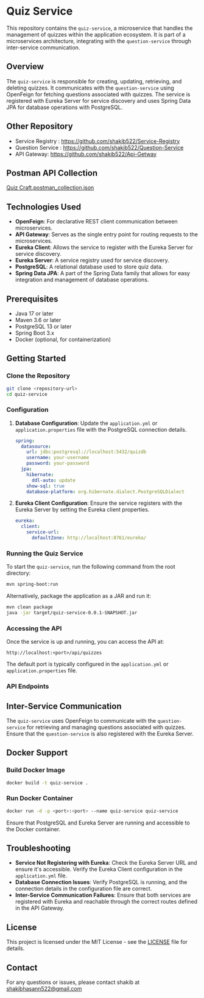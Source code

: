 # Quiz Service

This repository contains the `quiz-service`, a microservice that handles the management of quizzes within the application ecosystem. It is part of a microservices architecture, integrating with the `question-service` through inter-service communication.

## Overview

The `quiz-service` is responsible for creating, updating, retrieving, and deleting quizzes. It communicates with the `question-service` using OpenFeign for fetching questions associated with quizzes. The service is registered with Eureka Server for service discovery and uses Spring Data JPA for database operations with PostgreSQL.

## Other Repository
- Service Registry : https://github.com/shakib522/Service-Registry
- Question Service : https://github.com/shakib522/Question-Service
- API Gateway: https://github.com/shakib522/Api-Getway


## Postman API Collection
[Quiz Craft.postman_collection.json](https://github.com/user-attachments/files/16823586/Quiz.Craft.postman_collection.json)



## Technologies Used

- **OpenFeign**: For declarative REST client communication between microservices.
- **API Gateway**: Serves as the single entry point for routing requests to the microservices.
- **Eureka Client**: Allows the service to register with the Eureka Server for service discovery.
- **Eureka Server**: A service registry used for service discovery.
- **PostgreSQL**: A relational database used to store quiz data.
- **Spring Data JPA**: A part of the Spring Data family that allows for easy integration and management of database operations.

## Prerequisites

- Java 17 or later
- Maven 3.6 or later
- PostgreSQL 13 or later
- Spring Boot 3.x
- Docker (optional, for containerization)

## Getting Started

### Clone the Repository

```bash
git clone <repository-url>
cd quiz-service
```

### Configuration

1. **Database Configuration**:
   Update the `application.yml` or `application.properties` file with the PostgreSQL connection details.

   ```yaml
   spring:
     datasource:
       url: jdbc:postgresql://localhost:5432/quizdb
       username: your-username
       password: your-password
     jpa:
       hibernate:
         ddl-auto: update
       show-sql: true
       database-platform: org.hibernate.dialect.PostgreSQLDialect
   ```

2. **Eureka Client Configuration**:
   Ensure the service registers with the Eureka Server by setting the Eureka client properties.

   ```yaml
   eureka:
     client:
       service-url:
         defaultZone: http://localhost:8761/eureka/
   ```

### Running the Quiz Service

To start the `quiz-service`, run the following command from the root directory:

```bash
mvn spring-boot:run
```

Alternatively, package the application as a JAR and run it:

```bash
mvn clean package
java -jar target/quiz-service-0.0.1-SNAPSHOT.jar
```

### Accessing the API

Once the service is up and running, you can access the API at:

```
http://localhost:<port>/api/quizzes
```

The default port is typically configured in the `application.yml` or `application.properties` file.

### API Endpoints

## Inter-Service Communication

The `quiz-service` uses OpenFeign to communicate with the `question-service` for retrieving and managing questions associated with quizzes. Ensure that the `question-service` is also registered with the Eureka Server.

## Docker Support

### Build Docker Image

```bash
docker build -t quiz-service .
```

### Run Docker Container

```bash
docker run -d -p <port>:<port> --name quiz-service quiz-service
```

Ensure that PostgreSQL and Eureka Server are running and accessible to the Docker container.

## Troubleshooting

- **Service Not Registering with Eureka**: Check the Eureka Server URL and ensure it's accessible. Verify the Eureka Client configuration in the `application.yml` file.
- **Database Connection Issues**: Verify PostgreSQL is running, and the connection details in the configuration file are correct.
- **Inter-Service Communication Failures**: Ensure that both services are registered with Eureka and reachable through the correct routes defined in the API Gateway.

## License

This project is licensed under the MIT License - see the [LICENSE](LICENSE) file for details.

## Contact

For any questions or issues, please contact shakib at shakibhasann522@gmail.com
